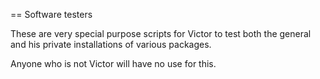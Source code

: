 == Software testers

These are very special purpose scripts for Victor to
test both the general and his private installations 
of various packages.

Anyone who is not Victor will have no use for this.
